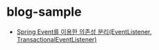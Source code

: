 # blog-sample

- [Spring Event를 이용한 의존성 분리(EventListener, TransactionalEventListener)](https://yejipro.tistory.com/entry/EventListener%EB%A5%BC-%EC%9D%B4%EC%9A%A9%ED%95%9C-%EC%9D%98%EC%A1%B4%EC%84%B1-%EB%B6%84%EB%A6%AC#article-5--applicationeventpublisher%EB%A5%BC-%EC%9D%B4%EC%9A%A9%ED%95%9C-%EC%9D%B4%EB%B2%A4%ED%8A%B8-%EC%B2%98%EB%A6%AC)